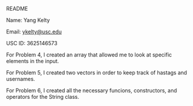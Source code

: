 README

Name: Yang Kelty

Email: ykelty@usc.edu

USC ID: 3625146573


For Problem 4, I created an array that allowed me to look at specific elements in the input.

For Problem 5, I created two vectors in order to keep track of hastags and usernames.

For Problem 6, I created all the necessary funcions, constructors, and operators for the String class.
